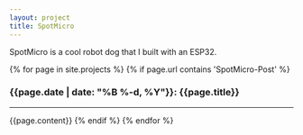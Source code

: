 ```yaml
---
layout: project
title: SpotMicro
---
```


SpotMicro is a cool robot dog that I built with an ESP32.


{% for page in site.projects %}
  {% if page.url contains 'SpotMicro-Post' %}
  <h3>{{page.date | date: "%B %-d, %Y"}}: {{page.title}}</h3>
  <hr>
  {{page.content}}
  {% endif %}
{% endfor %}
